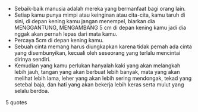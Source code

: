  - Sebaik-baik manusia adalah mereka yang bermanfaat bagi orang lain.
 - Setiap kamu punya mimpi atau keinginan atau cita-cita, kamu taruh di sini, di depan kening kamu jangan menempel, biarkan dia MENGGANTUNG, MENGAMBANG 5 cm di depan kening kamu jadi dia nggak akan pernah lepas dari mata kamu.
 - Percaya 5cm di depan kening kamu.
 - Sebuah cinta memang harus diungkapkan karena tidak pernah ada cinta yang disembunyikan, kecuali oleh seseorang yang terlalu mencintai dirinya sendiri.
 - Kemudian yang kamu perlukan hanyalah kaki yang akan melangkah lebih jauh, tangan yang akan berbuat lebih banyak, mata yang akan melihat lebih lama, leher yang akan lebih sering mendongak, tekad yang setebal baja, dan hati yang akan bekerja lebih keras serta mulut yang selalu berdoa.

5 quotes
